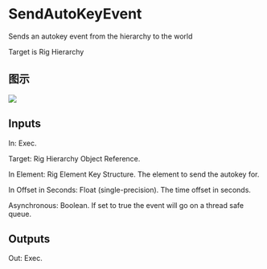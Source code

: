 # SendAutoKeyEvent

Sends an autokey event from the hierarchy to the world

Target is Rig Hierarchy

## 图示

![]($-20221218-21200136.png)

## Inputs

In: Exec.

Target: Rig Hierarchy Object Reference.

In Element: Rig Element Key Structure. The element to send the autokey for.

In Offset in Seconds: Float (single-precision). The time offset in seconds.

Asynchronous: Boolean. If set to true the event will go on a thread safe queue.  

## Outputs

Out: Exec.

